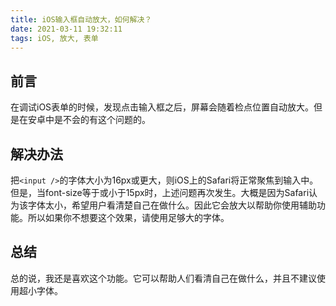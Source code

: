 ```yaml
---
title: iOS输入框自动放大，如何解决？
date: 2021-03-11 19:32:11
tags: iOS, 放大, 表单
---
```


## 前言

在调试iOS表单的时候，发现点击输入框之后，屏幕会随着检点位置自动放大。但是在安卓中是不会的有这个问题的。


## 解决办法

把```<input />```的字体大小为16px或更大，则iOS上的Safari将正常聚焦到输入中。但是，当font-size等于或小于15px时，上述问题再次发生。大概是因为Safari认为该字体太小，希望用户看清楚自己在做什么。因此它会放大以帮助你使用辅助功能。所以如果你不想要这个效果，请使用足够大的字体。

## 总结

总的说，我还是喜欢这个功能。它可以帮助人们看清自己在做什么，并且不建议使用超小字体。
